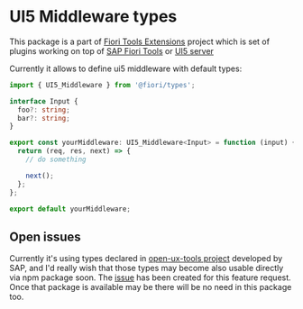 # UI5 Middleware types

This package is a part of [Fiori Tools Extensions](https://www.npmjs.com/package/fiori-tools) project which is set of plugins working on top of [SAP Fiori Tools](https://www.npmjs.com/package/@sap/ux-ui5-tooling) or [UI5 server](https://www.npmjs.com/package/@ui5/server)

Currently it allows to define ui5 middleware with default types:

```typescript
import { UI5_Middleware } from '@fiori/types';

interface Input {
  foo?: string;
  bar?: string;
}

export const yourMiddleware: UI5_Middleware<Input> = function (input) {
  return (req, res, next) => {
    // do something

    next();
  };
};

export default yourMiddleware;
```

## Open issues
Currently it's using types declared in [open-ux-tools project](https://github.com/SAP/open-ux-tools/blob/main/types/ui5.d.ts) developed by SAP, and I'd really wish that those types may become also usable directly via npm package soon. The [issue](https://github.com/SAP/open-ux-tools/issues/1114) has been created for this feature request. Once that package is available may be there will be no need in this package too.